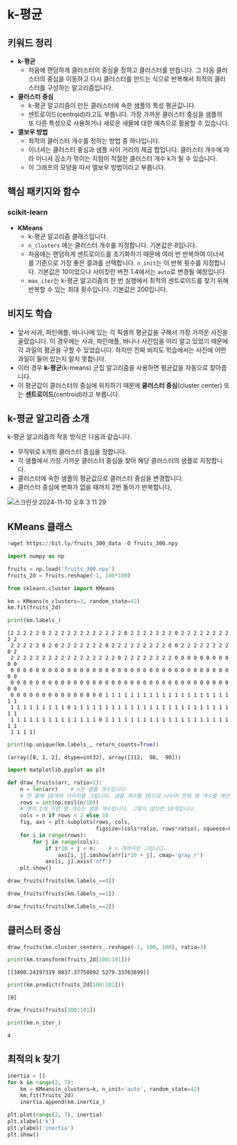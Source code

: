 # k-평균

## 키워드 정리

- **k-평균**
  - 처음에 랜덤하게 클러스터의 중심을 정하고 클러스터를 만듭니다. 그 다음 클러스터의 중심을 이동하고 다시 클러스터를 만드는 식으로 반복해서 최적의 클러스터를 구성하는 알고리즘입니다.
- **클러스터 중심**
  - k-평균 알고리즘이 만든 클러스터에 속한 샘플의 특성 평균값니다.
  - 센트로이드(centroid)라고도 부릅니다. 가장 가까운 클러스터 중심을 샘플의 또 다른 특성으로 사용하거나 새로운 새믈에 대한 예측으로 활용할 수 있습니다.
- **엘보우 방법**
  - 최적의 클러스터 개수를 정하는 방법 중 하나입니다.
  - 이너셔는 클러스터 중심과 샘플 사이 거리의 제곱 합입니다. 클러스터 개수에 따라 이니셔 감소가 꺾이는 지점이 적절한 클러스터 개수 k가 될 수 있습니다.
  - 이 그래프의 모양을 따서 엘보우 방법이라고 부릅니다.

## 핵심 패키지와 함수

### scikit-learn

- **KMeans**
  - k-평균 알고리즘 클래스입니다.
  - `n_clusters` 에는 클러스터 개수를 지정합니다. 기본값은 8입니다.
  - 처음에는 랜덤하게 센트로이드를 초기화하기 때문에 여러 번 반복하여 이너셔를 기준으로 가장 좋은 결과를 선택합니다. `n_init`는 이 반복 횟수를 지정합니다. 기본값은 10이었으나 사이킷런 버전 1.4에서는 `auto`로 변경될 예정입니다.
  - `max_iter`는 k-평균 알고리즘의 한 번 실행에서 최적의 센트로이드를 찾기 위해 반복할 수 있는 최대 횟수입니다. 기본값은 200입니다.


## 비지도 학습

- 앞서 사과, 파인애플, 바나나에 있는 각 픽셀의 평균값을 구해서 가장 가까운 사진을 골랐습니다. 이 경우에는 사과, 파인애플, 바나나 사진임을 미리 알고 있었기 때문에 각 과일의 평균을 구할 수 있었습니다. 하지만 진짜 비지도 학습에서는 사진에 어떤 과일이 들어 있는지 알지 못합니다.
- 이러 경우 **k-평균**(k-means) 군집 알고리즘을 사용하면 평균값을 자동으로 찾아줍니다.
- 이 평균값이 클러스터의 중심에 위치하기 때문에 **클러스터 중심**(cluster center) 또는 **센트로이드**(centroid)라고 부릅니다.

## k-평균 알고리즘 소개

k-평균 알고리즘의 작동 방식은 다음과 같습니다.

- 무작위로 k개의 클러스터 중심을 정합니다.
- 각 샘플에서 가장 가까운 클러스터 중심을 찾아 해당 클러스터의 샘플로 지정합니다.
- 클러스터에 속한 샘플의 평균값으로 클러스터 중심을 변경합니다.
- 클러스터 중심에 변화가 없을 때까지 2번 돌아가 반복합니다, 

![스크린샷 2024-11-10 오후 3 11 29](https://github.com/user-attachments/assets/95a9a157-dbd6-4a60-91cc-bf50b7189ff9)


## KMeans 클래스

```python
!wget https://bit.ly/fruits_300_data -O fruits_300.npy
```

```python
import numpy as np

fruits = np.load('fruits_300.npy')
fruits_2d = fruits.reshape(-1, 100*100)
```

```python
from sklearn.cluster import KMeans

km = KMeans(n_clusters=3, random_state=42)
km.fit(fruits_2d)
```

```python
print(km.labels_)
```

```
[2 2 2 2 2 0 2 2 2 2 2 2 2 2 2 2 2 2 0 2 2 2 2 2 2 2 0 2 2 2 2 2 2 2 2 2 2
 2 2 2 2 2 0 2 0 2 2 2 2 2 2 2 0 2 2 2 2 2 2 2 2 2 0 0 2 2 2 2 2 2 2 2 0 2
 2 2 2 2 2 2 2 2 2 2 2 2 2 2 2 2 2 0 2 2 2 2 2 2 2 2 0 0 0 0 0 0 0 0 0 0 0
 0 0 0 0 0 0 0 0 0 0 0 0 0 0 0 0 0 0 0 0 0 0 0 0 0 0 0 0 0 0 0 0 0 0 0 0 0
 0 0 0 0 0 0 0 0 0 0 0 0 0 0 0 0 0 0 0 0 0 0 0 0 0 0 0 0 0 0 0 0 0 0 0 0 0
 0 0 0 0 0 0 0 0 0 0 0 0 0 0 0 1 1 1 1 1 1 1 1 1 1 1 1 1 1 1 1 1 1 1 1 1 1
 1 1 1 1 1 1 1 1 1 0 1 1 1 1 1 1 1 1 1 1 1 1 1 1 1 1 1 1 1 1 1 1 1 1 1 1 1
 1 1 1 1 1 1 1 1 1 1 1 1 1 1 0 1 1 1 1 1 1 1 1 1 1 1 1 1 1 1 1 1 1 1 1 1 1
 1 1 1 1]
```

```python
print(np.unique(km.labels_, return_counts=True))
```

```
(array([0, 1, 2], dtype=int32), array([112,  98,  90]))
```

```python
import matplotlib.pyplot as plt

def draw_fruits(arr, ratio=1):
    n = len(arr)    # n은 샘플 개수입니다
    # 한 줄에 10개씩 이미지를 그립니다. 샘플 개수를 10으로 나누어 전체 행 개수를 계산합니다.
    rows = int(np.ceil(n/10))
    # 행이 1개 이면 열 개수는 샘플 개수입니다. 그렇지 않으면 10개입니다.
    cols = n if rows < 2 else 10
    fig, axs = plt.subplots(rows, cols,
                            figsize=(cols*ratio, rows*ratio), squeeze=False)
    for i in range(rows):
        for j in range(cols):
            if i*10 + j < n:    # n 개까지만 그립니다.
                axs[i, j].imshow(arr[i*10 + j], cmap='gray_r')
            axs[i, j].axis('off')
    plt.show()
```

```python
draw_fruits(fruits[km.labels_==0])
```

```python
draw_fruits(fruits[km.labels_==1])
```

```python
draw_fruits(fruits[km.labels_==2])
```

## 클러스터 중심

```python
draw_fruits(km.cluster_centers_.reshape(-1, 100, 100), ratio=3)
```

```python
print(km.transform(fruits_2d[100:101]))
```

```
[[3400.24197319 8837.37750892 5279.33763699]]
```

```python
print(km.predict(fruits_2d[100:101]))
```

```
[0]
```

```python
draw_fruits(fruits[100:101])
```

```python
print(km.n_iter_)
```

```
4
```

## 최적의 k 찾기

```python
inertia = []
for k in range(2, 7):
    km = KMeans(n_clusters=k, n_init='auto', random_state=42)
    km.fit(fruits_2d)
    inertia.append(km.inertia_)

plt.plot(range(2, 7), inertia)
plt.xlabel('k')
plt.ylabel('inertia')
plt.show()
```

